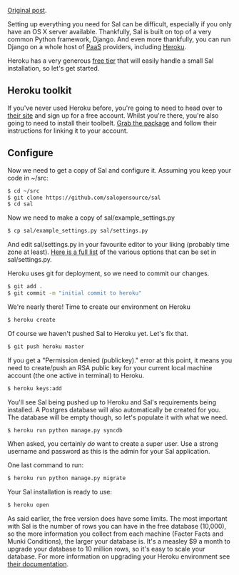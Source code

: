 [Original post](http://grahamgilbert.com/blog/2014/05/19/deploying-sal-on-heroku/).

Setting up everything you need for Sal can be difficult, especially if you only have an OS X server available. Thankfully, Sal is built on top of a very common Python framework, Django. And even more thankfully, you can run Django on a whole host of [PaaS](http://en.wikipedia.org/wiki/Platform_as_a_service) providers, including [Heroku](https://www.heroku.com).

Heroku has a very generous [free tier](https://www.heroku.com/pricing) that will easily handle a small Sal installation, so let's get started.

## Heroku toolkit

If you've never used Heroku before, you're going to need to head over to [their site](http://heroku.com) and sign up for a free account. Whilst you're there, you're also going to need to install their toolbelt. [Grab the package](http://toolbelt.herokuapp.com/) and follow their instructions for linking it to your account.

## Configure

Now we need to get a copy of Sal and configure it. Assuming you keep your code in ~/src:

``` bash
$ cd ~/src
$ git clone https://github.com/salopensource/sal
$ cd sal
```

Now we need to make a copy of sal/example_settings.py

``` bash
$ cp sal/example_settings.py sal/settings.py
```

And edit sal/settings.py in your favourite editor to your liking (probably time zone at least). [Here is a full list](https://github.com/salopensource/sal/blob/master/docs/Settings.md) of the various options that can be set in sal/settings.py.

Heroku uses git for deployment, so we need to commit our changes.

``` bash
$ git add .
$ git commit -m "initial commit to heroku"
```

We're nearly there! Time to create our environment on Heroku

``` bash
$ heroku create
```

Of course we haven't pushed Sal to Heroku yet. Let's fix that.

``` bash
$ git push heroku master
```
If you get a "Permission denied (publickey)." error at this point, it means you need to create/push an RSA public key for your current local machine account (the one active in terminal) to Heroku.

``` bash
$ heroku keys:add
```

You'll see Sal being pushed up to Heroku and Sal's requirements being installed. A Postgres database will also automatically be created for you. The database will be empty though, so let's populate it with what we need.

``` bash
$ heroku run python manage.py syncdb
```

When asked, you certainly *do* want to create a super user. Use a strong username and password as this is the admin for your Sal application.

One last command to run:

``` bash
$ heroku run python manage.py migrate
```

Your Sal installation is ready to use:

``` bash
$ heroku open
```

As said earlier, the free version does have some limits. The most important with Sal is the number of rows you can have in the free database (10,000), so the more information you collect from each machine (Facter Facts and Munki Conditions), the larger your database is. It's a measley $9 a month to upgrade your database to 10 million rows, so it's easy to scale your database. For more information on upgrading your Heroku environment see [their documentation](https://devcenter.heroku.com/articles/upgrade-heroku-postgres-with-pgbackups).
